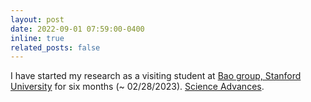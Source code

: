 ```yaml
---
layout: post
date: 2022-09-01 07:59:00-0400
inline: true
related_posts: false
---
```


I have started my research as a visiting student at [Bao group, Stanford University]() for six months (~ 02/28/2023). [Science Advances](https://baogroup.stanford.edu/).
